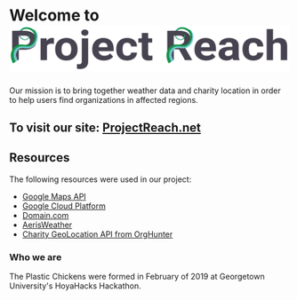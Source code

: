# Welcome to ![ProjectReach](ReachTitleDARK.png)


  Our mission is to bring together weather data and charity location in order to help users find organizations in affected regions.

## To visit our site: [ProjectReach.net](https://ProjectReach.net)

## Resources
  The following resources were used in our project:

  - [Google Maps API](https://developers.google.com/maps/documentation/)
  - [Google Cloud Platform](https://cloud.google.com/)
  - [Domain.com](https://www.domain.com/)
  - [AerisWeather](https://www.aerisweather.com/)
  - [Charity GeoLocation API from OrgHunter](http://charityapi.orghunter.com/content/charity-geolocation-api)

### Who we are
  The Plastic Chickens were formed in February of 2019 at Georgetown University's HoyaHacks Hackathon.
